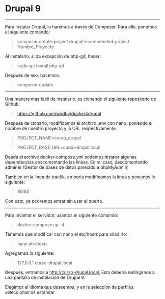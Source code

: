 # Drupal 9
<hr>

Para instalar Drupal, lo haremos a través de Composer. Para ello, ponemos el siguiente comando:

> composer create-project drupal/recommended-project Nombre_Proyecto
> 
Al instalarlo, si da excepción de php-gd, hacer:

> sudo apt install php-gd
> 
Después de eso, hacemos:

> composer update

<hr>

Una manera más fácil de instalarlo, es clonando el siguiente repositorio de Github:
> https://github.com/wodby/docker4drupal

Después de clonarlo, modificamos el archivo .env con nano, poniendo el nombre de nuestro proyecto y la URL respectivamente.

> PROJECT_NAME=curso_drupal
> 
> PROJECT_BASE_URL=curso-drupal.local

Desde el archivo docker-compose.yml podemos instalar algunas dependencias descomentando las lineas. En mi caso, descomentando adminer (Gestor de bases de datos parecido a phpMyAdmin)

También en la linea de traefik, en ports modificamos la linea y ponemos lo siguiente:

> 80:80

Con esto, ya podremos entrar sin usar el puerto.

<hr>

Para levantar el servidor, usamos el siguiente comando:

> docker-compose up -d

Tenemos que modificar con nano el etc/hosts para añadirlo:
> nano etc/hosts

Agregamos lo siguiente:

> 127.0.0.1 curso-drupal.local

Después, entramos a http://curso-drupal.local, Esto debería redirigirnos a una pantalla de instalación de Drupal 9.

Elegimos el idioma que deseemos, y en la selección de perfiles, seleccionamos estandar
